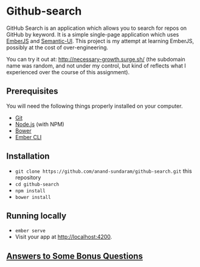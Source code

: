 # Github-search

GitHub Search is an application which allows you to search for repos on GitHub by keyword. It is a simple single-page application which uses [EmberJS](http://emberjs.com/) and [Semantic-UI](http://semantic-ui.com/). This project is my attempt at learning EmberJS, possibly at the cost of over-engineering. 

You can try it out at: http://necessary-growth.surge.sh/ (the subdomain name was random, and not under my control, but kind of reflects what I experienced over the course of this assignment).

## Prerequisites

You will need the following things properly installed on your computer.

* [Git](http://git-scm.com/)
* [Node.js](http://nodejs.org/) (with NPM)
* [Bower](http://bower.io/)
* [Ember CLI](http://ember-cli.com/)

## Installation

* `git clone https://github.com/anand-sundaram/github-search.git` this repository
* `cd github-search`
* `npm install`
* `bower install`

## Running locally

* `ember serve`
* Visit your app at [http://localhost:4200](http://localhost:4200).

## [Answers to Some Bonus Questions](https://github.com/anand-sundaram/github-search/blob/master/bonus.md)